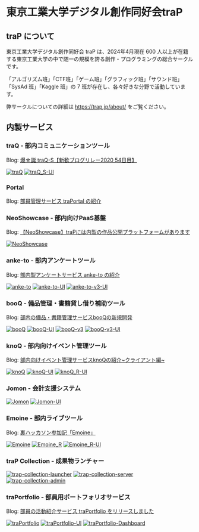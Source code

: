 # 東京工業大学デジタル創作同好会traP

## traP について

東京工業大学デジタル創作同好会 traP は、2024年4月現在 600 人以上が在籍する東京工業大学の中で随一の規模を誇る創作・プログラミングの総合サークルです。

「アルゴリズム班」「CTF班」「ゲーム班」「グラフィック班」「サウンド班」「SysAd 班」「Kaggle 班」の 7 班が存在し、各々好きな分野で活動しています。

弊サークルについての詳細は https://trap.jp/about/ をご覧ください。

## 内製サービス

### traQ - 部内コミュニケーションツール

Blog: [爆☆誕 traQ-S【新歓ブログリレー2020 54日目】](https://trap.jp/post/1051/)

[![traQ](https://github-readme-stats.vercel.app/api/pin/?username=traPtitech&repo=traQ)](https://github.com/traPtitech/traQ) [![traQ_S-UI](https://github-readme-stats.vercel.app/api/pin/?username=traPtitech&repo=traQ_S-UI)](https://github.com/traPtitech/traQ_S-UI)

### Portal

Blog: [部員管理サービス traPortal の紹介](https://trap.jp/post/1181/)

### NeoShowcase - 部内向けPaaS基盤

Blog: [【NeoShowcase】traPには内製の作品公開プラットフォームがあります](https://trap.jp/post/2271/)

[![NeoShowcase](https://github-readme-stats.vercel.app/api/pin/?username=traPtitech&repo=NeoShowcase)](https://github.com/traPtitech/NeoShowcase)

### anke-to - 部内アンケートツール

Blog: [部内製アンケートサービス anke-to の紹介](https://trap.jp/post/955/)

[![anke-to](https://github-readme-stats.vercel.app/api/pin/?username=traPtitech&repo=anke-to)](https://github.com/traPtitech/anke-to) [![anke-to-UI](https://github-readme-stats.vercel.app/api/pin/?username=traPtitech&repo=anke-to-UI)](https://github.com/traPtitech/anke-to-UI)
[![anke-to-v3-UI](https://github-readme-stats.vercel.app/api/pin/?username=traPtitech&repo=anke-to-v3-UI)](https://github.com/traPtitech/anke-to-v3-UI)

### booQ - 備品管理・書籍貸し借り補助ツール

Blog: [部内の備品・書籍管理サービスbooQの新規開発](https://trap.jp/post/643/)

[![booQ](https://github-readme-stats.vercel.app/api/pin/?username=traPtitech&repo=booQ)](https://github.com/traPtitech/booQ) [![booQ-UI](https://github-readme-stats.vercel.app/api/pin/?username=traPtitech&repo=booQ-UI)](https://github.com/traPtitech/booQ-UI)
[![booQ-v3](https://github-readme-stats.vercel.app/api/pin/?username=traPtitech&repo=booQ-v3)](https://github.com/traPtitech/booQ-v3) [![booQ-v3-UI](https://github-readme-stats.vercel.app/api/pin/?username=traPtitech&repo=booQ-v3-UI)](https://github.com/traPtitech/booQ-v3-UI)

### knoQ - 部内向けイベント管理ツール

Blog: [部内向けイベント管理サービスknoQの紹介\~クライアント編\~](https://trap.jp/post/1066/)

[![knoQ](https://github-readme-stats.vercel.app/api/pin/?username=traPtitech&repo=knoQ)](https://github.com/traPtitech/knoQ) [![knoQ-UI](https://github-readme-stats.vercel.app/api/pin/?username=traPtitech&repo=knoQ-UI)](https://github.com/traPtitech/knoQ-UI)
[![knoQ_R-UI](https://github-readme-stats.vercel.app/api/pin/?username=traPtitech&repo=knoQ_R-UI)](https://github.com/traPtitech/knoQ_R-UI)

### Jomon - 会計支援システム

[![Jomon](https://github-readme-stats.vercel.app/api/pin/?username=traPtitech&repo=Jomon)](https://github.com/traPtitech/Jomon) [![Jomon-UI](https://github-readme-stats.vercel.app/api/pin/?username=traPtitech&repo=Jomon-UI)](https://github.com/traPtitech/Jomon-UI)

### Emoine - 部内ライブツール

Blog: [裏ハッカソン参加記「Emoine」](https://trap.jp/post/1093/)

[![Emoine](https://github-readme-stats.vercel.app/api/pin/?username=traPtitech&repo=Emoine)](https://github.com/traPtitech/Emoine)
[![Emoine_R](https://github-readme-stats.vercel.app/api/pin/?username=traPtitech&repo=Emoine_R)](https://github.com/traPtitech/Emoine_R) [![Emoine_R-UI](https://github-readme-stats.vercel.app/api/pin/?username=traPtitech&repo=Emoine_R-UI)](https://github.com/traPtitech/Emoine_R-UI)

### traP Collection - 成果物ランチャー

[![trap-collection-launcher](https://github-readme-stats.vercel.app/api/pin/?username=traPtitech&repo=trap-collection-launcher)](https://github.com/traPtitech/trap-collection-launcher) [![trap-collection-server](https://github-readme-stats.vercel.app/api/pin/?username=traPtitech&repo=trap-collection-server)](https://github.com/traPtitech/trap-collection-server) [![trap-collection-admin](https://github-readme-stats.vercel.app/api/pin/?username=traPtitech&repo=trap-collection-admin)](https://github.com/traPtitech/trap-collection-admin)

### traPortfolio - 部員用ポートフォリオサービス

Blog: [部員の活動紹介サービス traPortfolio をリリースしました](https://trap.jp/post/2262/)

[![traPortfolio](https://github-readme-stats.vercel.app/api/pin/?username=traPtitech&repo=traPortfolio)](https://github.com/traPtitech/traPortfolio) [![traPortfolio-UI](https://github-readme-stats.vercel.app/api/pin/?username=traPtitech&repo=traPortfolio-UI)](https://github.com/traPtitech/traPortfolio-UI) [![traPortfolio-Dashboard](https://github-readme-stats.vercel.app/api/pin/?username=traPtitech&repo=traPortfolio-Dashboard)](https://github.com/traPtitech/traPortfolio-Dashboard)
